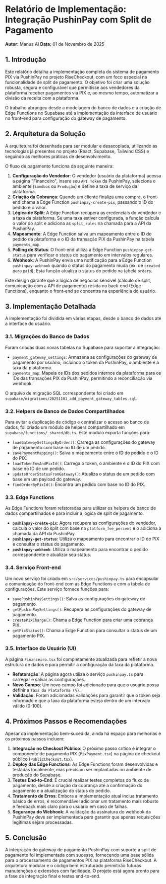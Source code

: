 # Relatório de Implementação: Integração PushinPay com Split de Pagamento

**Autor:** Manus AI
**Data:** 01 de Novembro de 2025

## 1. Introdução

Este relatório detalha a implementação completa do sistema de pagamento PIX via PushinPay no projeto RiseCheckout, com um foco especial na funcionalidade de split de pagamento. O objetivo foi criar uma solução robusta, segura e configurável que permitisse aos vendedores da plataforma receber pagamentos via PIX e, ao mesmo tempo, automatizar a divisão da receita com a plataforma.

O trabalho abrangeu desde a modelagem do banco de dados e a criação de Edge Functions no Supabase até a implementação da interface de usuário no front-end para configuração do gateway de pagamento.

## 2. Arquitetura da Solução

A arquitetura foi desenhada para ser modular e desacoplada, utilizando as tecnologias já presentes no projeto (React, Supabase, Tailwind CSS) e seguindo as melhores práticas de desenvolvimento.

O fluxo de pagamento funciona da seguinte maneira:

1.  **Configuração do Vendedor**: O vendedor (usuário da plataforma) acessa a página "Financeiro", insere seu `API Token` da PushinPay, seleciona o ambiente (`Sandbox` ou `Produção`) e define a taxa de serviço da plataforma.
2.  **Criação da Cobrança**: Quando um cliente finaliza uma compra, o front-end chama a Edge Function `pushinpay-create-pix`, passando o ID do pedido e o valor.
3.  **Lógica de Split**: A Edge Function recupera as credenciais do vendedor e a taxa da plataforma. Se uma taxa estiver configurada, a função calcula o valor do split e adiciona as `split_rules` na chamada para a API da PushinPay.
4.  **Mapeamento**: A Edge Function salva um mapeamento entre o ID do pedido da plataforma e o ID da transação PIX da PushinPay na tabela `payments_map`.
5.  **Polling de Status**: O front-end utiliza a Edge Function `pushinpay-get-status` para verificar o status do pagamento em intervalos regulares.
6.  **Webhook**: A PushinPay envia uma notificação para a Edge Function `pushinpay-webhook` quando o status do pagamento muda (ex: de `created` para `paid`). Esta função atualiza o status do pedido na tabela `orders`.

Este design garante que a lógica de negócios sensível (cálculo de split, comunicação com a API de pagamento) resida no back-end (Edge Functions), enquanto o front-end se concentra na experiência do usuário.

## 3. Implementação Detalhada

A implementação foi dividida em várias etapas, desde o banco de dados até a interface do usuário.

### 3.1. Migrações do Banco de Dados

Foram criadas duas novas tabelas no Supabase para suportar a integração:

-   `payment_gateway_settings`: Armazena as configurações do gateway de pagamento por usuário, incluindo o token da PushinPay, o ambiente e a taxa da plataforma.
-   `payments_map`: Mapeia os IDs dos pedidos internos da plataforma para os IDs das transações PIX da PushinPay, permitindo a reconciliação via webhook.

O arquivo de migração SQL correspondente foi criado em `supabase/migrations/20251101_add_payment_gateway_tables.sql`.

### 3.2. Helpers de Banco de Dados Compartilhados

Para evitar a duplicação de código e centralizar o acesso ao banco de dados, foi criado um módulo de helpers compartilhado em `supabase/functions/_shared/db.ts`. Este módulo exporta funções para:

-   `loadGatewaySettingsByOrder()`: Carrega as configurações do gateway de pagamento com base no ID de um pedido.
-   `savePaymentMapping()`: Salva o mapeamento entre o ID do pedido e o ID do PIX.
-   `loadTokenEnvAndPixId()`: Carrega o token, o ambiente e o ID do PIX com base no ID de um pedido.
-   `updateOrderStatusFromGateway()`: Atualiza o status de um pedido com base em um payload do gateway.
-   `findOrderByPixId()`: Encontra um pedido com base no ID do PIX.

### 3.3. Edge Functions

As Edge Functions foram refatoradas para utilizar os helpers de banco de dados compartilhados e para incluir a lógica de split de pagamento.

-   **`pushinpay-create-pix`**: Agora recupera as configurações do vendedor, calcula o valor do split com base na `platform_fee_percent` e o adiciona à chamada da API da PushinPay.
-   **`pushinpay-get-status`**: Utiliza o mapeamento para encontrar o ID do PIX e consultar o status do pagamento.
-   **`pushinpay-webhook`**: Utiliza o mapeamento para encontrar o pedido correspondente e atualizar seu status.

### 3.4. Serviço Front-end

Um novo serviço foi criado em `src/services/pushinpay.ts` para encapsular a comunicação do front-end com as Edge Functions e com a tabela de configurações. Este serviço fornece funções para:

-   `savePushinPaySettings()`: Salva as configurações do gateway de pagamento.
-   `getPushinPaySettings()`: Recupera as configurações do gateway de pagamento.
-   `createPixCharge()`: Chama a Edge Function para criar uma cobrança PIX.
-   `getPixStatus()`: Chama a Edge Function para consultar o status de um pagamento PIX.

### 3.5. Interface do Usuário (UI)

A página `Financeiro.tsx` foi completamente atualizada para refletir a nova estrutura de dados e para permitir a configuração da taxa da plataforma.

-   **Refatoração**: A página agora utiliza o serviço `pushinpay.ts` para carregar e salvar as configurações.
-   **Novo Campo**: Um novo campo foi adicionado para que o usuário possa definir a `Taxa da Plataforma (%)`.
-   **Validação**: Foram adicionadas validações para garantir que o token seja informado e que a taxa da plataforma esteja dentro de um intervalo válido (0-100).

## 4. Próximos Passos e Recomendações

Apesar da implementação bem-sucedida, ainda há espaço para melhorias e os próximos passos incluem:

1.  **Integração no Checkout Público**: O próximo passo crítico é integrar o componente de pagamento PIX (`PixPayment.tsx`) na página de checkout público (`PublicCheckout.tsx`).
2.  **Deploy das Edge Functions**: As Edge Functions foram desenvolvidas e testadas localmente, mas precisam ser implantadas no ambiente de produção do Supabase.
3.  **Testes End-to-End**: É crucial realizar testes completos do fluxo de pagamento, desde a criação da cobrança até a confirmação do pagamento e a atualização do status do pedido.
4.  **Tratamento de Erros**: Embora a implementação atual inclua tratamento básico de erros, é recomendável adicionar um tratamento mais robusto e feedback mais claro para o usuário em caso de falhas.
5.  **Segurança do Webhook**: A validação da assinatura do webhook da PushinPay deve ser implementada para garantir que apenas requisições legítimas sejam processadas.

## 5. Conclusão

A integração do gateway de pagamento PushinPay com suporte a split de pagamento foi implementada com sucesso, fornecendo uma base sólida para o processamento de pagamentos PIX na plataforma RiseCheckout. A arquitetura modular e o código bem estruturado permitirão futuras manutenções e extensões com facilidade. O projeto está agora pronto para a fase de integração final e testes end-to-end.
